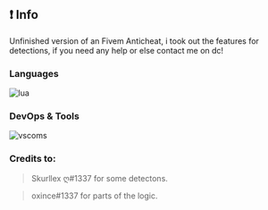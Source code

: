 ## ❗ Info
Unfinished version of an Fivem Anticheat, i took out the features for detections, if you need any help or else contact me on dc!

### Languages
![lua](https://custom-icon-badges.herokuapp.com/badge/lua-black.svg?logo=lua&logoColor=blue)

### DevOps & Tools
![vscoms](https://img.shields.io/badge/vscommuntiy-black?style=flat-square&logo=visual-studio-code&logoColor=ac68c4)

### Credits to:
> Skurllex ღ#1337 for some detectons.

> oxince#1337 for parts of the logic.
